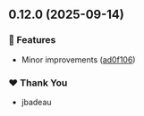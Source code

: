 ## 0.12.0 (2025-09-14)

### 🚀 Features

- Minor improvements ([ad0f106](https://github.com/jbadeau/mise-nix/commit/ad0f106))

### ❤️ Thank You

- jbadeau